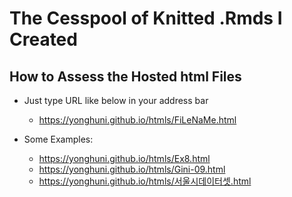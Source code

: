 The Cesspool of Knitted .Rmds I Created
========================================

How to Assess the Hosted html Files
--------

* Just type URL like below in your address bar
  - https://yonghuni.github.io/htmls/FiLeNaMe.html

* Some Examples:
  - https://yonghuni.github.io/htmls/Ex8.html
  - https://yonghuni.github.io/htmls/Gini-09.html
  - https://yonghuni.github.io/htmls/서울시데이터셋.html
